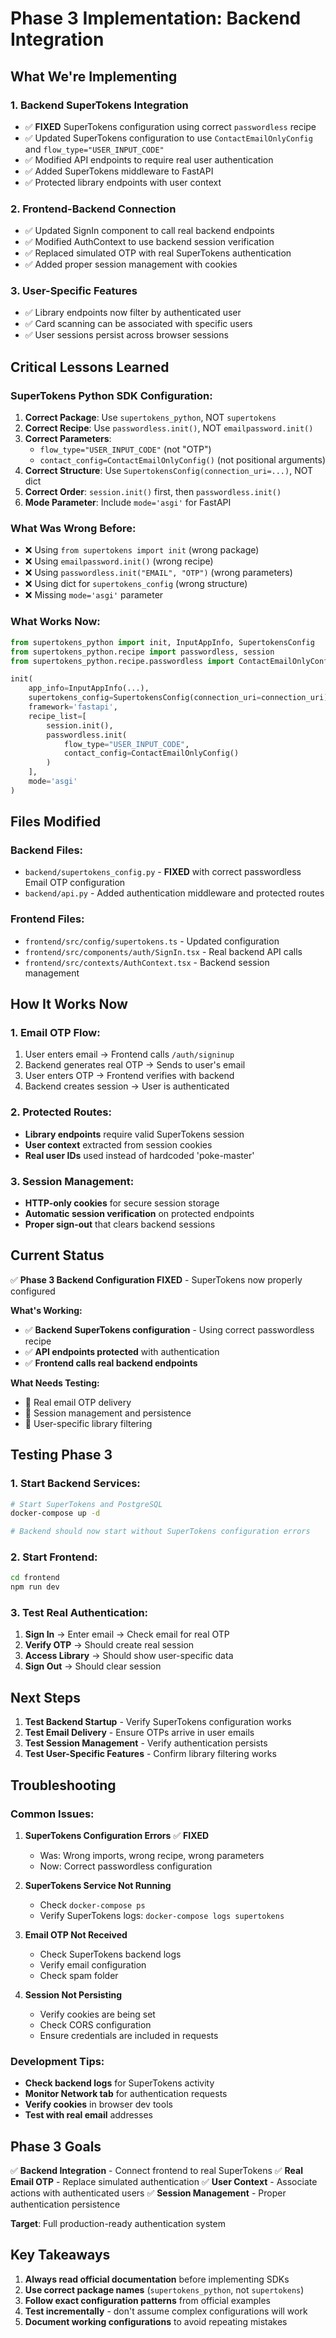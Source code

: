 # Phase 3 Implementation: Backend Integration

## **What We're Implementing**

### **1. Backend SuperTokens Integration**
- ✅ **FIXED** SuperTokens configuration using correct `passwordless` recipe
- ✅ Updated SuperTokens configuration to use `ContactEmailOnlyConfig` and `flow_type="USER_INPUT_CODE"`
- ✅ Modified API endpoints to require real user authentication
- ✅ Added SuperTokens middleware to FastAPI
- ✅ Protected library endpoints with user context

### **2. Frontend-Backend Connection**
- ✅ Updated SignIn component to call real backend endpoints
- ✅ Modified AuthContext to use backend session verification
- ✅ Replaced simulated OTP with real SuperTokens authentication
- ✅ Added proper session management with cookies

### **3. User-Specific Features**
- ✅ Library endpoints now filter by authenticated user
- ✅ Card scanning can be associated with specific users
- ✅ User sessions persist across browser sessions

## **Critical Lessons Learned**

### **SuperTokens Python SDK Configuration:**
1. **Correct Package**: Use `supertokens_python`, NOT `supertokens`
2. **Correct Recipe**: Use `passwordless.init()`, NOT `emailpassword.init()`
3. **Correct Parameters**: 
   - `flow_type="USER_INPUT_CODE"` (not "OTP")
   - `contact_config=ContactEmailOnlyConfig()` (not positional arguments)
4. **Correct Structure**: Use `SupertokensConfig(connection_uri=...)`, NOT dict
5. **Correct Order**: `session.init()` first, then `passwordless.init()`
6. **Mode Parameter**: Include `mode='asgi'` for FastAPI

### **What Was Wrong Before:**
- ❌ Using `from supertokens import init` (wrong package)
- ❌ Using `emailpassword.init()` (wrong recipe)
- ❌ Using `passwordless.init("EMAIL", "OTP")` (wrong parameters)
- ❌ Using dict for `supertokens_config` (wrong structure)
- ❌ Missing `mode='asgi'` parameter

### **What Works Now:**
```python
from supertokens_python import init, InputAppInfo, SupertokensConfig
from supertokens_python.recipe import passwordless, session
from supertokens_python.recipe.passwordless import ContactEmailOnlyConfig

init(
    app_info=InputAppInfo(...),
    supertokens_config=SupertokensConfig(connection_uri=connection_uri),
    framework='fastapi',
    recipe_list=[
        session.init(),
        passwordless.init(
            flow_type="USER_INPUT_CODE",
            contact_config=ContactEmailOnlyConfig()
        )
    ],
    mode='asgi'
)
```

## **Files Modified**

### **Backend Files:**
- `backend/supertokens_config.py` - **FIXED** with correct passwordless Email OTP configuration
- `backend/api.py` - Added authentication middleware and protected routes

### **Frontend Files:**
- `frontend/src/config/supertokens.ts` - Updated configuration
- `frontend/src/components/auth/SignIn.tsx` - Real backend API calls
- `frontend/src/contexts/AuthContext.tsx` - Backend session management

## **How It Works Now**

### **1. Email OTP Flow:**
1. User enters email → Frontend calls `/auth/signinup`
2. Backend generates real OTP → Sends to user's email
3. User enters OTP → Frontend verifies with backend
4. Backend creates session → User is authenticated

### **2. Protected Routes:**
- **Library endpoints** require valid SuperTokens session
- **User context** extracted from session cookies
- **Real user IDs** used instead of hardcoded 'poke-master'

### **3. Session Management:**
- **HTTP-only cookies** for secure session storage
- **Automatic session verification** on protected endpoints
- **Proper sign-out** that clears backend sessions

## **Current Status**

✅ **Phase 3 Backend Configuration FIXED** - SuperTokens now properly configured

**What's Working:**
- ✅ **Backend SuperTokens configuration** - Using correct passwordless recipe
- ✅ **API endpoints protected** with authentication
- ✅ **Frontend calls real backend endpoints**

**What Needs Testing:**
- 🔄 Real email OTP delivery
- 🔄 Session management and persistence
- 🔄 User-specific library filtering

## **Testing Phase 3**

### **1. Start Backend Services:**
```bash
# Start SuperTokens and PostgreSQL
docker-compose up -d

# Backend should now start without SuperTokens configuration errors
```

### **2. Start Frontend:**
```bash
cd frontend
npm run dev
```

### **3. Test Real Authentication:**
1. **Sign In** → Enter email → Check email for real OTP
2. **Verify OTP** → Should create real session
3. **Access Library** → Should show user-specific data
4. **Sign Out** → Should clear session

## **Next Steps**

1. **Test Backend Startup** - Verify SuperTokens configuration works
2. **Test Email Delivery** - Ensure OTPs arrive in user emails
3. **Test Session Management** - Verify authentication persists
4. **Test User-Specific Features** - Confirm library filtering works

## **Troubleshooting**

### **Common Issues:**

1. **SuperTokens Configuration Errors** ✅ **FIXED**
   - Was: Wrong imports, wrong recipe, wrong parameters
   - Now: Correct passwordless configuration

2. **SuperTokens Service Not Running**
   - Check `docker-compose ps`
   - Verify SuperTokens logs: `docker-compose logs supertokens`

3. **Email OTP Not Received**
   - Check SuperTokens backend logs
   - Verify email configuration
   - Check spam folder

4. **Session Not Persisting**
   - Verify cookies are being set
   - Check CORS configuration
   - Ensure credentials are included in requests

### **Development Tips:**
- **Check backend logs** for SuperTokens activity
- **Monitor Network tab** for authentication requests
- **Verify cookies** in browser dev tools
- **Test with real email** addresses

## **Phase 3 Goals**

✅ **Backend Integration** - Connect frontend to real SuperTokens
✅ **Real Email OTP** - Replace simulated authentication
✅ **User Context** - Associate actions with authenticated users
✅ **Session Management** - Proper authentication persistence

**Target**: Full production-ready authentication system

## **Key Takeaways**

1. **Always read official documentation** before implementing SDKs
2. **Use correct package names** (`supertokens_python`, not `supertokens`)
3. **Follow exact configuration patterns** from official examples
4. **Test incrementally** - don't assume complex configurations will work
5. **Document working configurations** to avoid repeating mistakes
